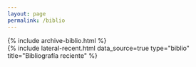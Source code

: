 ```yaml
---
layout: page
permalink: /biblio
---
```


<main class="d-md-flex">
    <div class="col-md-9 d-flex flex-column flex-fill">
        {% include archive-biblio.html %}
    </div>
    <div class="col-md-3 d-none d-md-block d-flex flex-column flex-fill ms-3">
        {% include lateral-recent.html data_source=true type="biblio" title="Bibliografía reciente" %}
    </div>
</main>